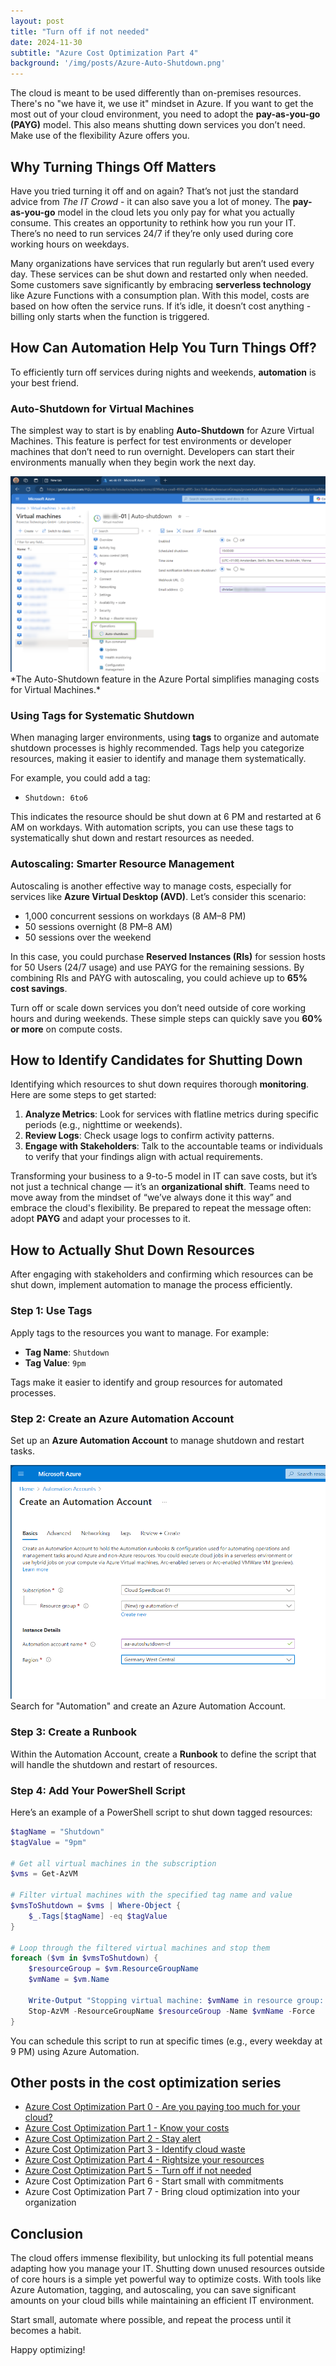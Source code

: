 ```yaml
---
layout: post
title: "Turn off if not needed"
date: 2024-11-30
subtitle: "Azure Cost Optimization Part 4"
background: '/img/posts/Azure-Auto-Shutdown.png'
---
```


The cloud is meant to be used differently than on-premises resources. There's no "we have it, we use it" mindset in Azure. If you want to get the most out of your cloud environment, you need to adopt the **pay-as-you-go (PAYG)** model. This also means shutting down services you don’t need. Make use of the flexibility Azure offers you.

## Why Turning Things Off Matters

Have you tried turning it off and on again? That’s not just the standard advice from *The IT Crowd* - it can also save you a lot of money. The **pay-as-you-go** model in the cloud lets you only pay for what you actually consume. This creates an opportunity to rethink how you run your IT. There’s no need to run services 24/7 if they’re only used during core working hours on weekdays.

Many organizations have services that run regularly but aren’t used every day. These services can be shut down and restarted only when needed. Some customers save significantly by embracing **serverless technology** like Azure Functions with a consumption plan. With this model, costs are based on how often the service runs. If it’s idle, it doesn’t cost anything - billing only starts when the function is triggered.

## How Can Automation Help You Turn Things Off?

To efficiently turn off services during nights and weekends, **automation** is your best friend.

### Auto-Shutdown for Virtual Machines

The simplest way to start is by enabling **Auto-Shutdown** for Azure Virtual Machines. This feature is perfect for test environments or developer machines that don’t need to run overnight. Developers can start their environments manually when they begin work the next day.

<img src="/img/posts/Azure-Auto-Shutdown.png" class="img-fluid" alt="Azure Auto-Shutdown Feature" />
*The Auto-Shutdown feature in the Azure Portal simplifies managing costs for Virtual Machines.*

### Using Tags for Systematic Shutdown

When managing larger environments, using **tags** to organize and automate shutdown processes is highly recommended. Tags help you categorize resources, making it easier to identify and manage them systematically.

For example, you could add a tag:

- `Shutdown: 6to6`

This indicates the resource should be shut down at 6 PM and restarted at 6 AM on workdays. With automation scripts, you can use these tags to systematically shut down and restart resources as needed.

### Autoscaling: Smarter Resource Management

Autoscaling is another effective way to manage costs, especially for services like **Azure Virtual Desktop (AVD)**. Let’s consider this scenario:

- 1,000 concurrent sessions on workdays (8 AM–8 PM)
- 50 sessions overnight (8 PM–8 AM)
- 50 sessions over the weekend

In this case, you could purchase **Reserved Instances (RIs)** for session hosts for 50 Users (24/7 usage) and use PAYG for the remaining sessions. By combining RIs and PAYG with autoscaling, you could achieve up to **65% cost savings**.

Turn off or scale down services you don’t need outside of core working hours and during weekends. These simple steps can quickly save you **60% or more** on compute costs.

## How to Identify Candidates for Shutting Down

Identifying which resources to shut down requires thorough **monitoring**. Here are some steps to get started:

1. **Analyze Metrics**: Look for services with flatline metrics during specific periods (e.g., nighttime or weekends).
2. **Review Logs**: Check usage logs to confirm activity patterns.
3. **Engage with Stakeholders**: Talk to the accountable teams or individuals to verify that your findings align with actual requirements.

Transforming your business to a 9-to-5 model in IT can save costs, but it’s not just a technical change — it’s an **organizational shift**. Teams need to move away from the mindset of “we’ve always done it this way” and embrace the cloud's flexibility. Be prepared to repeat the message often: adopt **PAYG** and adapt your processes to it.

## How to Actually Shut Down Resources

After engaging with stakeholders and confirming which resources can be shut down, implement automation to manage the process efficiently.

### Step 1: Use Tags

Apply tags to the resources you want to manage. For example:

- **Tag Name**: `Shutdown`
- **Tag Value**: `9pm`

Tags make it easier to identify and group resources for automated processes.

### Step 2: Create an Azure Automation Account

Set up an **Azure Automation Account** to manage shutdown and restart tasks.

<img src="/img/posts/Azure-Automation-Account.png" class="img-fluid" alt="Create an Azure Automation Account" />
Search for "Automation" and create an Azure Automation Account.

### Step 3: Create a Runbook

Within the Automation Account, create a **Runbook** to define the script that will handle the shutdown and restart of resources.

### Step 4: Add Your PowerShell Script

Here’s an example of a PowerShell script to shut down tagged resources:

```powershell
$tagName = "Shutdown"
$tagValue = "9pm"

# Get all virtual machines in the subscription
$vms = Get-AzVM

# Filter virtual machines with the specified tag name and value
$vmsToShutdown = $vms | Where-Object { 
    $_.Tags[$tagName] -eq $tagValue 
}

# Loop through the filtered virtual machines and stop them
foreach ($vm in $vmsToShutdown) {
    $resourceGroup = $vm.ResourceGroupName
    $vmName = $vm.Name

    Write-Output "Stopping virtual machine: $vmName in resource group: $resourceGroup"
    Stop-AzVM -ResourceGroupName $resourceGroup -Name $vmName -Force
}
```

You can schedule this script to run at specific times (e.g., every weekday at 9 PM) using Azure Automation.

## Other posts in the cost optimization series

- [Azure Cost Optimization Part 0 - Are you paying too much for your cloud?](2024-09-25-are-you-paying-too-much-for-your-cloud.md)
- [Azure Cost Optimization Part 1 - Know your costs](2024-10-01-azure-cost-optimization-part-1-know-your-costs.md)
- [Azure Cost Optimization Part 2 - Stay alert](2024-10-14-azure-cost-optimization-part-2-stay-alert.md)
- [Azure Cost Optimization Part 3 - Identify cloud waste](2024-10-16-azure-cost-optimization-part-3-identify-cloud-waste.md)
- [Azure Cost Optimization Part 4 - Rightsize your resources](2024-10-24-azure-cost-optimization-part-4-rightsize-your-resources.md)
- [Azure Cost Optimization Part 5 - Turn off if not needed](2024-11-15-azure-cost-optimization-part-5-turn-off-if-not-needed.md)
- Azure Cost Optimization Part 6 - Start small with commitments
- Azure Cost Optimization Part 7 - Bring cloud optimization into your organization

## Conclusion

The cloud offers immense flexibility, but unlocking its full potential means adapting how you manage your IT. Shutting down unused resources outside of core hours is a simple yet powerful way to optimize costs. With tools like Azure Automation, tagging, and autoscaling, you can save significant amounts on your cloud bills while maintaining an efficient IT environment.

Start small, automate where possible, and repeat the process until it becomes a habit.

Happy optimizing!